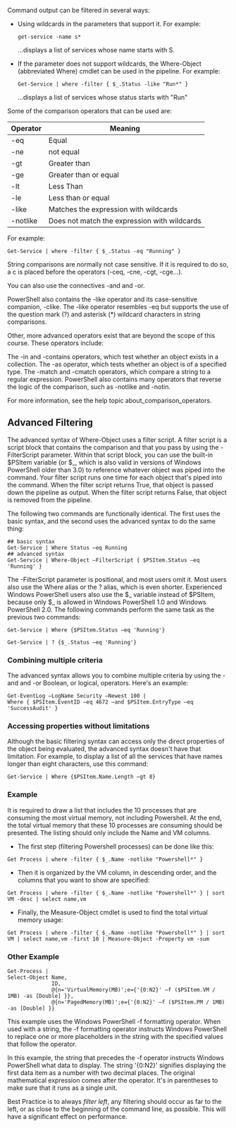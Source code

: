 

Command output can be filtered in several ways:

+ Using wildcards in the parameters that support it. For example:
    ``` pwsh
    get-service -name s*
    ```
    ...displays a list of services whose name starts with S.

+ If the parameter does not support wildcards, the Where-Object (abbreviated Where) cmdlet can be used in the pipeline. For example:

    ``` pwsh
    Get-Service | where -filter { $_.Status -like "Run*" }
    ```
    ...displays a list of services whose status starts with "Run"

Some of the comparison operators that can be used are:

|Operator| Meaning|
| --- | --- |
|-eq| Equal|
|-ne |not equal|
|-gt| Greater than|
|-ge| Greater than or equal|
|-lt| Less Than|
|-le| Less than or equal|
|-like| Matches the expression with wildcards|
|-notlike| Does not match the expression with wildcards|

For example:
``` pwsh
Get-Service | where -filter { $_.Status -eq "Running" }
```

String comparisons are normally not case sensitive. If it is required to do so, a c is placed before the operators (-ceq, -cne, -cgt, -cge...).

You can also use the connectives -and and -or.

PowerShell also contains the -like operator and its case-sensitive companion, -clike. The -like operator resembles -eq but supports the use of the question mark (?) and asterisk (*) wildcard characters in string comparisons.

Other, more advanced operators exist that are beyond the scope of this course. These operators include:

The -in and -contains operators, which test whether an object exists in a collection.
The -as operator, which tests whether an object is of a specified type.
The -match and -cmatch operators, which compare a string to a regular expression.
PowerShell also contains many operators that reverse the logic of the comparison, such as -notlike and -notin.

For more information, see the help topic about_comparison_operators.

## Advanced Filtering

The advanced syntax of Where-Object uses a filter script. A filter script is a script block that contains the comparison and that you pass by using the -FilterScript parameter. Within that script block, you can use the built-in $PSItem variable (or $_, which is also valid in versions of Windows PowerShell older than 3.0) to reference whatever object was piped into the command. Your filter script runs one time for each object that's piped into the command. When the filter script returns True, that object is passed down the pipeline as output. When the filter script returns False, that object is removed from the pipeline.

The following two commands are functionally identical. The first uses the basic syntax, and the second uses the advanced syntax to do the same thing:

``` pwsh
## basic syntax
Get-Service | Where Status –eq Running
## advanced syntax
Get-Service | Where-Object –FilterScript { $PSItem.Status –eq 'Running' }

```

The -FilterScript parameter is positional, and most users omit it. Most users also use the Where alias or the ? alias, which is even shorter. Experienced Windows PowerShell users also use the $_ variable instead of $PSItem, because only $_ is allowed in Windows PowerShell 1.0 and Windows PowerShell 2.0. The following commands perform the same task as the previous two commands:

``` pwsh
Get-Service | Where {$PSItem.Status –eq 'Running'}

Get-Service | ? {$_.Status –eq 'Running'}
```

### Combining multiple criteria
The advanced syntax allows you to combine multiple criteria by using the -and and -or Boolean, or logical, operators. Here's an example:

``` pwsh
Get-EventLog –LogName Security –Newest 100 |
Where { $PSItem.EventID –eq 4672 –and $PSItem.EntryType –eq 'SuccessAudit' }
```

### Accessing properties without limitations
Although the basic filtering syntax can access only the direct properties of the object being evaluated, the advanced syntax doesn't have that limitation. For example, to display a list of all the services that have names longer than eight characters, use this command:

``` pwsh
Get-Service | Where {$PSItem.Name.Length –gt 8}
```

### Example
It is required to draw a list that includes the 10 processes that are consuming the most virtual memory, not including Powershell. At the end, the total virtual memory that these 10 processes are consuming should be presented. The listing should only include the Name and VM columns.

+ The first step (filtering Powershell processes) can be done like this:
``` pwsh
Get Process | where -filter { $_.Name -notlike "Powershell*" }
```

+ Then it is organized by the VM column, in descending order, and the columns that you want to show are specified:
``` pwsh
Get Process | where -filter { $_.Name -notlike "Powershell*" } | sort VM -desc | select name,vm
```

+ Finally, the Measure-Object cmdlet is used to find the total virtual memory usage:
``` pwsh
Get Process | where -filter { $_.Name -notlike "Powershell*" } | sort VM | select name,vm -first 10 | Measure-Object -Property vm -sum
```

### Other Example 

``` pwsh
Get-Process |
Select-Object Name,
              ID,
              @{n='VirtualMemory(MB)';e={'{0:N2}' –f ($PSItem.VM / 1MB) -as [Double] }},
              @{n='PagedMemory(MB)';e={'{0:N2}' –f ($PSItem.PM / 1MB) -as [Double] }}
```

This example uses the Windows PowerShell -f formatting operator. When used with a string, the -f formatting operator instructs Windows PowerShell to replace one or more placeholders in the string with the specified values that follow the operator.

In this example, the string that precedes the -f operator instructs Windows PowerShell what data to display. The string '{0:N2}' signifies displaying the first data item as a number with two decimal places. The original mathematical expression comes after the operator. It's in parentheses to make sure that it runs as a single unit.

Best Practice is to always *filter left*, any filtering should occur as far to the left, or as close to the beginning of the command line, as possible. This will have a significant effect on performance.